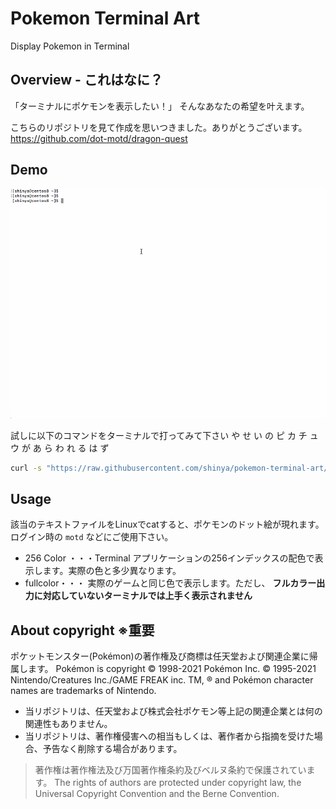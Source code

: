 # Pokemon Terminal Art

Display Pokemon in Terminal

## Overview - これはなに？

「ターミナルにポケモンを表示したい！」
そんなあなたの希望を叶えます。

こちらのリポジトリを見て作成を思いつきました。ありがとうございます。
https://github.com/dot-motd/dragon-quest

## Demo

![Demo](https://raw.githubusercontent.com/shinya/image-storage/master/pokemon-terminal-art/demo.gif)

試しに以下のコマンドをターミナルで打ってみて下さい
や せ い の ピ カ チ ュ ウ が あ ら わ れ る は ず

```bash
curl -s "https://raw.githubusercontent.com/shinya/pokemon-terminal-art/main/256color/gold/025.txt"
```

## Usage

該当のテキストファイルをLinuxでcatすると、ポケモンのドット絵が現れます。
ログイン時の `motd` などにご使用下さい。

* 256 Color ・・・Terminal アプリケーションの256インデックスの配色で表示します。実際の色と多少異なります。
* fullcolor・・・ 実際のゲームと同じ色で表示します。ただし、 **フルカラー出力に対応していないターミナルでは上手く表示されません**

## About copyright ※重要

ポケットモンスター(Pokémon)の著作権及び商標は任天堂および関連企業に帰属します。
Pokémon is copyright © 1998-2021 Pokémon Inc. © 1995-2021 Nintendo/Creatures Inc./GAME FREAK inc. TM, ® and Pokémon character names are trademarks of Nintendo.

* 当リポジトリは、任天堂および株式会社ポケモン等上記の関連企業とは何の関連性もありません。
* 当リポジトリは、著作権侵害への相当もしくは、著作者から指摘を受けた場合、予告なく削除する場合があります。


> 著作権は著作権法及び万国著作権条約及びベルヌ条約で保護されています。
> The rights of authors are protected under copyright law, the Universal Copyright Convention and the Berne Convention.
